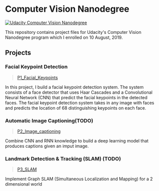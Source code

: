 # Computer Vision Nanodegree 
[![Udacity Computer Vision Nanodegree](http://tugan0329.bitbucket.io/imgs/github/cvnd.svg)](https://www.udacity.com/course/computer-vision-nanodegree--nd891)

This repository contains project files for Udacity's Computer Vision Nanodegree program which I enrolled on 10 August, 2019.

## Projects

### Facial Keypoint Detection
>[P1_Facial_Keypoints](https://github.com/nz-is/CVND-Projects/tree/master/P1_Facial_Keypoints)

In this project, I build a facial keypoint detection system. The system consists of a face detector that uses Haar Cascades and a Convolutional Neural Network (CNN) that predict the facial keypoints in the detected faces. The facial keypoint detection system takes in any image with faces and predicts the location of 68 distinguishing keypoints on each face.


### Automatic Image Captioning(TODO)
>[P2_Image_captioning](https://github.com/nz-is/CVND-Projects/tree/master/P2_Image_Captioning)

Combine CNN and RNN knowledge to build a deep learning model that produces captions given an imput image.

### Landmark Detection & Tracking (SLAM) (TODO)
>[P3_SLAM](https://github.com/nz-is/CVND-Projects/tree/master/P3_SLAM)

Implement Graph SLAM (Simultaneous Localization and Mapping) for a 2 dimensional world
